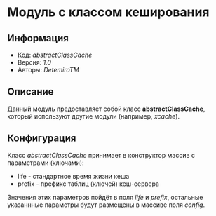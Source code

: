# Модуль с классом кеширования

## Информация

* Код: *abstractClassCache*
* Версия: *1.0*
* Авторы: *DetemiroTM*

## Описание

Данный модуль предоставляет собой класс **abstractClassCache**, который используют другие модули (например, *xcache*).

## Конфигурация

Класс *abstractClassCache* принимает в конструктор массив с параметрами (ключами):

* life - стандартное время жизни кеша
* prefix - префикс таблиц (ключей) кеш-сервера

Значения этих параметров пойдёт в поля *life*  и *prefix*, остальные указаннные параметры будут размещены в массиве поля *config*.